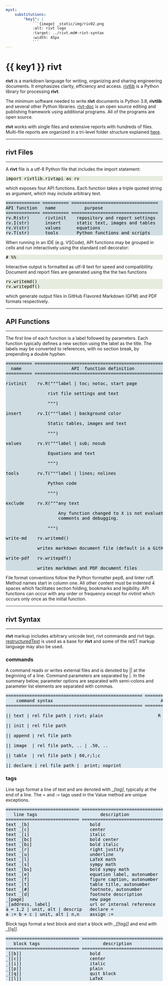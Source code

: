 ```yaml
---
myst:
    substitutions:
        "key1": |
            ```{image} _static/img/riv02.png
            :alt: rivt logo
            :target: ../rivt.md#-rivt-syntax
            :width: 45px
            ```
---
```


# {{ key1 }}  **rivt** 

**rivt** is a markdown language for writing, organizing and sharing engineering
documents. It emphasizes clarity, efficiency and access.
[rivtlib](https://rivt-code.net) is a Python library for processing **rivt**.

The minimum software needed to write **rivt** documents is Python 3.8,
**rivtlib** and several other Python libraries. 
[rivt-doc](/rivt-doc.md) is an open source editing and publishing framework
using additional programs. All of the programs are open source.

**rivt** works with single files and extensive reports with hundreds of files.
Multi-file reports are organized in a tri-level folder structure explained
[here](/rivt-doc.md#-folder-structure).

<hr>

## rivt Files
<hr>

A **rivt** file is a utf-8 Python file that includes the import statement: 

<pre style="background:#e6ecdf;color:#000000">import rivtlib.rivtapi as rv</pre> 

which exposes four API functions. Each function takes a triple quoted string as
argument, which may include arbitrary text.

<pre style="background: #cfdde2;color:#000000">
============= ========== =================================
API function   name           purpose
============= ========== =================================
rv.R(str)      rivtinit    repository and report settings
rv.I(str)      insert      static text, images and tables
rv.V(str)      values      equations
rv.T(str)      tools       Python functions and scripts
</pre>

When running in an IDE (e.g. VSCode), API functions may be grouped in cells and
run interactively using the standard cell decorator:

<pre style="background:#e6ecdf;color:#000000"># %%</pre>

Interactive output is formatted as utf-8 text for speed and compatiblility.
Document and report files are generated using the the two functions

<pre style="background:#e6ecdf;color:#000000">rv.writemd() 
rv.writepdf() </pre>

which generate output files in GitHub Flavored Markdown
(GFM) and PDF formats respectively.

<hr>

## API Functions
<hr>

The first line of each function is a label followed by parameters. Each
function typically defines a new section using the label as the title. The
labels may be converted to references, with no section break, by prepending a
double hyphen.


<pre style="background: #cfdde2; color: #000000">
========== ========================================================
  name                   API  function definition
========== ========================================================

rivtinit    rv.R("""label | toc; notoc, start page

                rivt file settings and text

                """)

insert      rv.I("""label | background color  

                Static tables, images and text

                """)

values      rv.V("""label | sub; nosub 

                Equations and text
                
                """)

tools       rv.T("""label | lines; nolines

                Python code

                """)

exclude     rv.X("""any text

                    Any function changed to X is not evaluated. Used for
                    comments and debugging.

                """)

write-md    rv.writemd()
        
            writes markdown document file (default is a GitHub README.md)

write-pdf   rv.writepdf()
    
            writes markdown and PDF document files
</pre>

File format conventions follow the Python formatter pep8, and linter ruff.
Method names start in column one. All other content must be indented 4 spaces
which facilitates section folding, bookmarks and legibility. API functions can
occur with any order or frequency except for *rivtinit* which occurs only once
as the initial function.

<hr>

## rivt Syntax
<hr>

**rivt** markup includes arbitrary unicode text, rivt commands and rivt tags.
[restructuredText](https://docutils.sourceforge.io/docs/user/rst/quickref.html) is used as a base for **rivt** and some of the reST markup language may also be used. 

### commands

A command reads or writes external files and is denoted by || at the beginning
of a line. Command parameters are separated by |. In the summary below,
parameter options are separated with semi-colons and parameter list elements
are separated with commas.

<pre style="background:#dce8ef; color: #000000">
==================================================== ==============
    command syntax                                         API 
==================================================== ==============

|| text | rel file path | rivt; plain                     R I V

|| init | rel file path                                     R

|| append | rel file path                                   R

|| image  | rel file path, .. | .50, ..                     I

|| table  | rel file path | 60,r;l;c                        I

|| declare | rel file path |  print; noprint                V
</pre>

### tags

Line tags format a line of text and are denoted with *_[tag]*, typically at the
end of a line. The *=* and *:=* tags used in the Value method are unique
exceptions. 

<pre style="background:#dce8ef; color: #000000">
============================ ================================= ==========
   line tags                        description                   API
============================ ================================ ===========
text _[b]                       bold                            R I V 
text _[c]                       center                          R I V  
text _[i]                       italic                          R I V  
text _[bc]                      bold center                     R I V  
text _[bi]                      bold italic                     R I V
text _[r]                       right justify                   R I V
text _[u]                       underline                       R I V   
text _[l]                       LaTeX math                        I V
text _[s]                       sympy math                        I V
text _[bs]                      bold sympy math                   I V
text _[e]                       equation label, autonumber        I V
text _[f]                       figure caption, autonumber        I V
text _[t]                       table title, autonumber           I V
text _[#]                       footnote, autonumber              I V
text _[d]                       footnote description              I V
_[page]                         new page                          I V
_[address, label]               url or internal reference         I V
a = 1.2 | unit, alt | descrip   declare =                           V
a := b + c | unit, alt | n,n    assign :=                           V
</pre>

Block tags format a text block and start a block with *_[[tag]]* and
end with *_[[q]]*.

<pre style="background:#dce8ef; color: #000000">
============================ ================================ ==========
   block tags                        description                 API
============================ ================================ ==========
_[[b]]                          bold                            R I V
_[[c]]                          center                          R I V
_[[i]]                          italic                          R I V
_[[p]]                          plain                           R I V
_[[q]]                          quit block                      R I V
_[[l]]                          LaTeX                             I V
</pre>




